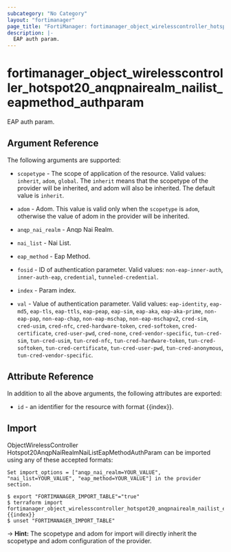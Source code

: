 ```yaml
---
subcategory: "No Category"
layout: "fortimanager"
page_title: "FortiManager: fortimanager_object_wirelesscontroller_hotspot20_anqpnairealm_nailist_eapmethod_authparam"
description: |-
  EAP auth param.
---
```


# fortimanager_object_wirelesscontroller_hotspot20_anqpnairealm_nailist_eapmethod_authparam
EAP auth param.

## Argument Reference


The following arguments are supported:

* `scopetype` - The scope of application of the resource. Valid values: `inherit`, `adom`, `global`. The `inherit` means that the scopetype of the provider will be inherited, and adom will also be inherited. The default value is `inherit`.
* `adom` - Adom. This value is valid only when the `scopetype` is `adom`, otherwise the value of adom in the provider will be inherited.
* `anqp_nai_realm` - Anqp Nai Realm.
* `nai_list` - Nai List.
* `eap_method` - Eap Method.

* `fosid` - ID of authentication parameter. Valid values: `non-eap-inner-auth`, `inner-auth-eap`, `credential`, `tunneled-credential`.

* `index` - Param index.
* `val` - Value of authentication parameter. Valid values: `eap-identity`, `eap-md5`, `eap-tls`, `eap-ttls`, `eap-peap`, `eap-sim`, `eap-aka`, `eap-aka-prime`, `non-eap-pap`, `non-eap-chap`, `non-eap-mschap`, `non-eap-mschapv2`, `cred-sim`, `cred-usim`, `cred-nfc`, `cred-hardware-token`, `cred-softoken`, `cred-certificate`, `cred-user-pwd`, `cred-none`, `cred-vendor-specific`, `tun-cred-sim`, `tun-cred-usim`, `tun-cred-nfc`, `tun-cred-hardware-token`, `tun-cred-softoken`, `tun-cred-certificate`, `tun-cred-user-pwd`, `tun-cred-anonymous`, `tun-cred-vendor-specific`.



## Attribute Reference

In addition to all the above arguments, the following attributes are exported:
* `id` - an identifier for the resource with format {{index}}.

## Import

ObjectWirelessController Hotspot20AnqpNaiRealmNaiListEapMethodAuthParam can be imported using any of these accepted formats:
```
Set import_options = ["anqp_nai_realm=YOUR_VALUE", "nai_list=YOUR_VALUE", "eap_method=YOUR_VALUE"] in the provider section.

$ export "FORTIMANAGER_IMPORT_TABLE"="true"
$ terraform import fortimanager_object_wirelesscontroller_hotspot20_anqpnairealm_nailist_eapmethod_authparam.labelname {{index}}
$ unset "FORTIMANAGER_IMPORT_TABLE"
```
-> **Hint:** The scopetype and adom for import will directly inherit the scopetype and adom configuration of the provider.

